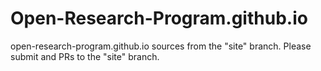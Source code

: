 # Open-Research-Program.github.io
open-research-program.github.io sources from the "site" branch. Please submit and PRs to the "site" branch.
